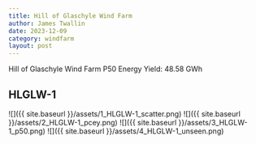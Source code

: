 ```yaml
---
title: Hill of Glaschyle Wind Farm
author: James Twallin
date: 2023-12-09
category: windfarm
layout: post
---
```

Hill of Glaschyle Wind Farm P50 Energy Yield: 48.58 GWh

HLGLW-1
-------------
![]({{ site.baseurl }}/assets/1_HLGLW-1_scatter.png)
![]({{ site.baseurl }}/assets/2_HLGLW-1_pcey.png)
![]({{ site.baseurl }}/assets/3_HLGLW-1_p50.png)
![]({{ site.baseurl }}/assets/4_HLGLW-1_unseen.png)

